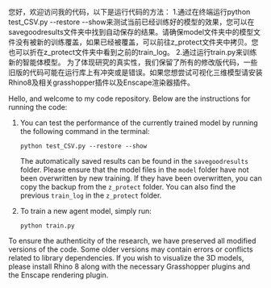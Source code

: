 您好，欢迎访问我的代码，以下是运行代码的方法：
1.通过在终端运行python test_CSV.py --restore --show来测试当前已经训练好的模型的效果，您可以在savegoodresults文件夹中找到自动保存的结果。请确保model文件夹中的模型文件没有被新的训练覆盖，如果已经被覆盖，可以前往z_protect文件夹中拷贝。您也可以折在z_protect文件夹中看到之前的train_log。
2.通过运行train.py来训练新的智能体模型。
为了体现研究的真实性，我们保留了所有的修改版代码，一些旧版的代码可能在运行库上有冲突或是错误。如果您想尝试可视化三维模型请安装Rhino8及相关grasshopper插件以及Enscape渲染器插件。


Hello, and welcome to my code repository. Below are the instructions for running the code:

1. You can test the performance of the currently trained model by running the following command in the terminal:

   ```
   python test_CSV.py --restore --show
   ```

   The automatically saved results can be found in the `savegoodresults` folder.
   Please ensure that the model files in the `model` folder have not been overwritten by new training. If they have been overwritten, you can copy the backup from the `z_protect` folder. You can also find the previous `train_log` in the `z_protect` folder.

2. To train a new agent model, simply run:

   ```
   python train.py
   ```
To ensure the authenticity of the research, we have preserved all modified versions of the code. Some older versions may contain errors or conflicts related to library dependencies. If you wish to visualize the 3D models, please install Rhino 8 along with the necessary Grasshopper plugins and the Enscape rendering plugin.
